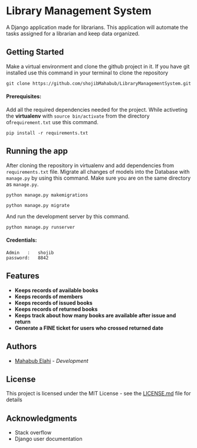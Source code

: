 

# Library Management System

A Django application made for librarians. This application will automate the tasks assigned for a librarian and keep data organized.

## Getting Started

Make a virtual environment and clone the github project in it. If you have git installed use this command in your terminal to clone the repository

    git clone https://github.com/shojibMahabub/LibraryManagementSystem.git

#### Prerequisites:

Add all the required dependencies needed for the project. While activeting the **virtualenv** with `source bin/activate` from the directory of`requirement.txt` use this command.

    pip install -r requirements.txt

## Running the app

After cloning the repository in virtualenv and add dependencies from `requirements.txt` file. Migrate all changes of models into the Database with `manage.py` by using this command. Make sure you are on the same directory as `manage.py`.

```
python manage.py makemigrations
```
```
python manage.py migrate
```
And run the development server by this command.

    python manage.py runserver
#### Credentials:

    Admin 	: 	shojib
    password: 	8842

## Features

- **Keeps records of available books**
- **Keeps records of members**
- **Keeps records of issued books** 
- **Keeps records of returned books**
- **Keeps track about how many books are available after issue and return**
- **Generate a FINE ticket for users who crossed returned date**

## Authors


* [Mahabub Elahi](https://github.com/ShojibMahabub) - *Development*

## License

This project is licensed under the MIT License - see the [LICENSE.md](LICENSE.md) file for details

## Acknowledgments

* Stack overflow
* Django user documentation
